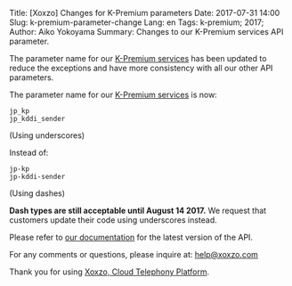 Title: [Xoxzo] Changes for K-Premium parameters
Date: 2017-07-31 14:00
Slug: k-premium-parameter-change
Lang: en
Tags: k-premium; 2017;
Author: Aiko Yokoyama
Summary: Changes to our K-Premium services API parameter.

The parameter name for our
[K-Premium services](https://help.xoxzo.com/en/xoxzo-cloud-telephony-platform/articles/the-k-premium-service/)
has been updated to reduce the exceptions and have more consistency with all our other API parameters.

The parameter name for our [K-Premium services](https://help.xoxzo.com/en/xoxzo-cloud-telephony-platform/articles/the-k-premium-service/) is now:

```
jp_kp
jp_kddi_sender
```
(Using underscores)

Instead of:
```
jp-kp
jp-kddi-sender
```
(Using dashes)

__Dash types are still acceptable until August 14 2017.__ We request
that customers update their code using underscores instead.

Please refer to [our documentation](http://docs.xoxzo.com/en/sms.html#jp-specific-optional-parameters) 
for the latest version of the API.

For any comments or questions, please inquire at: help@xoxzo.com

Thank you for using [Xoxzo, Cloud Telephony Platform](https://www.xoxzo.com/en/).
